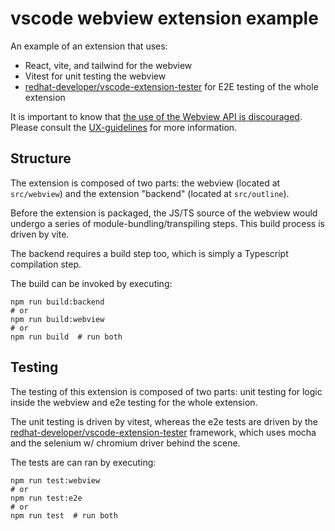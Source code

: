 # vscode webview extension example

An example of an extension that uses:
- React, vite, and tailwind for the webview
- Vitest for unit testing the webview
- [redhat-developer/vscode-extension-tester](https://github.com/redhat-developer/vscode-extension-tester/) for E2E testing of the whole extension

It is important to know that [the use of the Webview API is discouraged](https://code.visualstudio.com/api/ux-guidelines/webviews). Please consult the [UX-guidelines](https://code.visualstudio.com/api/ux-guidelines/overview) for more information.

## Structure

The extension is composed of two parts: the webview (located at `src/webview`) and the extension "backend" (located at `src/outline`).

Before the extension is packaged, the JS/TS source of the webview would undergo a series of module-bundling/transpiling steps. This build process is driven by vite.

The backend requires a build step too, which is simply a Typescript compilation step.

The build can be invoked by executing:

```shell
npm run build:backend
# or
npm run build:webview
# or
npm run build  # run both
```

## Testing

The testing of this extension is composed of two parts: unit testing for logic inside the webview and e2e testing for the whole extension.

The unit testing is driven by vitest, whereas the e2e tests are driven by the [redhat-developer/vscode-extension-tester](https://github.com/redhat-developer/vscode-extension-tester/wiki/) framework, which uses mocha and the selenium w/ chromium driver behind the scene.

The tests are can ran by executing:

```shell
npm run test:webview
# or
npm run test:e2e
# or
npm run test  # run both
```
